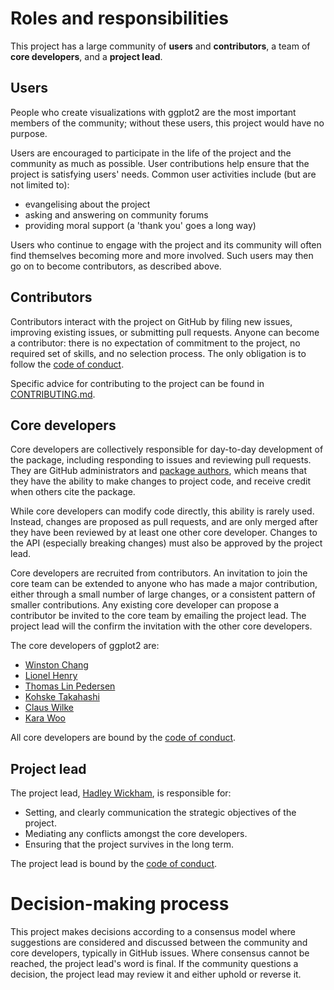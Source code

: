 <!-- This is heavily adapted version of
the Benevolent dictator governance model by Ross
Gardler and Gabriel Hanganu licensed under a Creative Commons 
Attribution-ShareAlike 4.0 International License. -->

# Roles and responsibilities

This project has a large community of __users__ and __contributors__, a team of __core developers__, and a __project lead__.

## Users

People who create visualizations with ggplot2 are the most important members of the community; without these users, this project would have no purpose.

Users are encouraged to participate in the life of the project and the community as much as possible. User contributions help ensure that the project is satisfying users' needs. Common user activities include (but are not limited to):

- evangelising about the project
- asking and answering on community forums
- providing moral support (a 'thank you' goes a long way)

Users who continue to engage with the project and its community will often find themselves becoming more and more involved. Such users may then go on to become contributors, as described above.

## Contributors

Contributors interact with the project on GitHub by filing new issues, improving existing issues, or submitting pull requests. Anyone can become a contributor: there is no expectation of commitment to the project, no required set of skills, and no selection process. The only obligation is to follow the [code of conduct](.github/CODE_OF_CONDUCT.md).

Specific advice for contributing to the project can be found in
[CONTRIBUTING.md](https://github.com/tidyverse/ggplot2/blob/master/CONTRIBUTING.md).

## Core developers

Core developers are collectively responsible for day-to-day development of the package, including responding to issues and reviewing pull requests. They are GitHub administrators and [package authors](https://github.com/tidyverse/ggplot2/blob/master/DESCRIPTION#L8), which means that they have the ability to make changes to project code, and receive credit when others cite the package.

While core developers can modify code directly, this ability is rarely used. Instead, changes are proposed as pull requests, and are only merged after they have been reviewed by at least one other core developer. Changes to the API (especially breaking changes) must also be approved by the project lead. 

Core developers are recruited from contributors. An invitation to join the core team can be extended to anyone who has made a major contribution, either through a small number of large changes, or a consistent pattern of smaller contributions. Any existing core developer can propose a contributor be invited to the core team by emailing the project lead. The project lead will the confirm the invitation with the other core developers.

The core developers of ggplot2 are:

* [Winston Chang](https://github.com/wch)
* [Lionel Henry](https://github.com/lionel-)
* [Thomas Lin Pedersen](https://github.com/thomasp85)
* [Kohske Takahashi](https://github.com/kohske)
* [Claus Wilke](https://github.com/clauswilke)
* [Kara Woo](https://github.com/karawoo)

All core developers are bound by the [code of conduct](CODE_OF_CONDUCT.md).

## Project lead

The project lead, [Hadley Wickham](http://github.com/hadley), is responsible for:

* Setting, and clearly communication the strategic objectives of the project.
* Mediating any conflicts amongst the core developers.
* Ensuring that the project survives in the long term.

The project lead is bound by the [code of conduct](CODE_OF_CONDUCT.md).

# Decision-making process

This project makes decisions according to a consensus model where suggestions are considered and discussed between the community and core developers, typically in GitHub issues. Where consensus cannot be reached, the project lead's word is final. If the community questions a decision, the project lead may review it and either uphold or reverse it.
